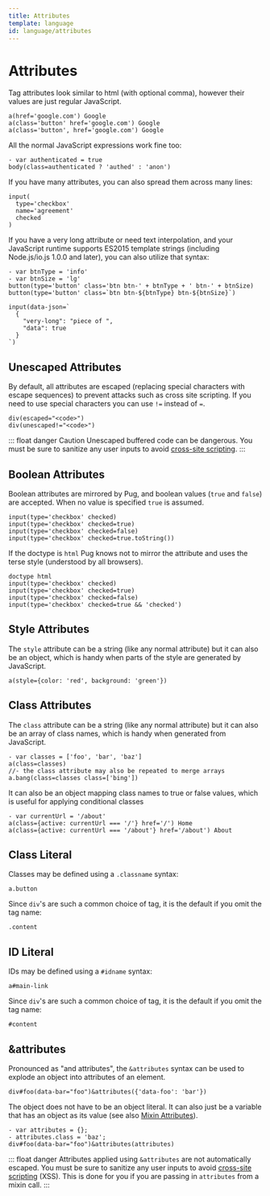 ```yaml
---
title: Attributes
template: language
id: language/attributes
---
```


# Attributes

Tag attributes look similar to html (with optional comma), however their values are just regular JavaScript.

```pug-preview
a(href='google.com') Google
a(class='button' href='google.com') Google
a(class='button', href='google.com') Google
```

All the normal JavaScript expressions work fine too:

```pug-preview
- var authenticated = true
body(class=authenticated ? 'authed' : 'anon')
```

If you have many attributes, you can also spread them across many lines:

```pug-preview
input(
  type='checkbox'
  name='agreement'
  checked
)
```

If you have a very long attribute or need text interpolation, and your JavaScript runtime supports ES2015 template strings (including Node.js/io.js 1.0.0 and later), you can also utilize that syntax:

```pug-preview (es2015=['templatestrings'])
- var btnType = 'info'
- var btnSize = 'lg'
button(type='button' class='btn btn-' + btnType + ' btn-' + btnSize)
button(type='button' class=`btn btn-${btnType} btn-${btnSize}`)
```

```pug-preview (es2015=['templatestrings'])
input(data-json=`
  {
    "very-long": "piece of ",
    "data": true
  }
`)
```

## Unescaped Attributes

By default, all attributes are escaped (replacing special characters with escape sequences) to prevent attacks such as cross site scripting.  If you need to use special characters you can use `!=` instead of `=`.

```pug-preview
div(escaped="<code>")
div(unescaped!="<code>")
```

::: float danger Caution
Unescaped buffered code can be dangerous. You must be sure to sanitize any user inputs to avoid [cross-site scripting].
:::

## Boolean Attributes

Boolean attributes are mirrored by Pug, and boolean values (`true` and `false`) are accepted. When no value is specified `true` is assumed.

```pug-preview
input(type='checkbox' checked)
input(type='checkbox' checked=true)
input(type='checkbox' checked=false)
input(type='checkbox' checked=true.toString())
```

If the doctype is `html` Pug knows not to mirror the attribute and uses the terse style (understood by all browsers).

```pug-preview
doctype html
input(type='checkbox' checked)
input(type='checkbox' checked=true)
input(type='checkbox' checked=false)
input(type='checkbox' checked=true && 'checked')
```

## Style Attributes

The `style` attribute can be a string (like any normal attribute) but it can also be an object, which is handy when parts of the style are generated by JavaScript.


```pug-preview
a(style={color: 'red', background: 'green'})
```

## Class Attributes

The `class` attribute can be a string (like any normal attribute) but it can also be an array of class names, which is handy when generated from JavaScript.

```pug-preview
- var classes = ['foo', 'bar', 'baz']
a(class=classes)
//- the class attribute may also be repeated to merge arrays
a.bang(class=classes class=['bing'])
```

It can also be an object mapping class names to true or false values, which is useful for applying conditional classes

```pug-preview
- var currentUrl = '/about'
a(class={active: currentUrl === '/'} href='/') Home
a(class={active: currentUrl === '/about'} href='/about') About
```

## Class Literal

Classes may be defined using a `.classname` syntax:

```pug-preview
a.button
```

Since `div`'s are such a common choice of tag, it is the default if you omit the tag name:

```pug-preview
.content
```

## ID Literal

IDs may be defined using a `#idname` syntax:

```pug-preview
a#main-link
```

Since `div`'s are such a common choice of tag, it is the default if you omit the tag name:

```pug-preview
#content
```

## &attributes

Pronounced as "and attributes", the `&attributes` syntax can be used to explode an object into attributes of an element.

```pug-preview
div#foo(data-bar="foo")&attributes({'data-foo': 'bar'})
```

The object does not have to be an object literal. It can also just be a variable that has an object as its value (see also [Mixin Attributes]).

```pug-preview
- var attributes = {};
- attributes.class = 'baz';
div#foo(data-bar="foo")&attributes(attributes)
```

::: float danger
Attributes applied using `&attributes` are not automatically escaped. You must be sure to sanitize any user inputs to avoid [cross-site scripting] (XSS). This is done for you if you are passing in `attributes` from a mixin call.
:::

[Mixin Attributes]: /reference/mixins#attributes
[cross-site scripting]: https://en.wikipedia.org/wiki/Cross-site_scripting
